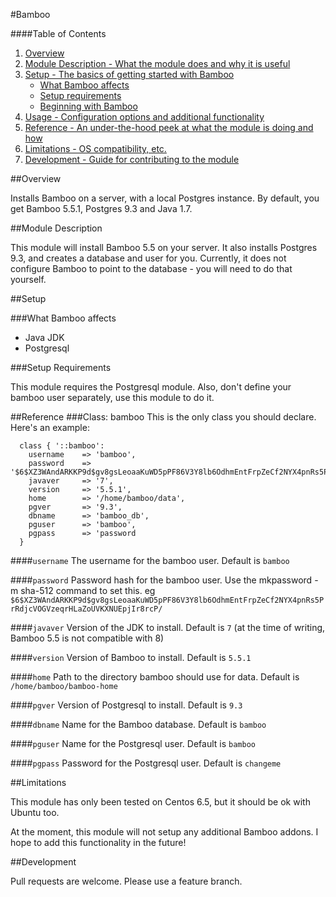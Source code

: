 #Bamboo

####Table of Contents

1. [Overview](#overview)
2. [Module Description - What the module does and why it is useful](#module-description)
3. [Setup - The basics of getting started with Bamboo](#setup)
    * [What Bamboo affects](#what-[modulename]-affects)
    * [Setup requirements](#setup-requirements)
    * [Beginning with Bamboo](#beginning-with-Bamboo)
4. [Usage - Configuration options and additional functionality](#usage)
5. [Reference - An under-the-hood peek at what the module is doing and how](#reference)
5. [Limitations - OS compatibility, etc.](#limitations)
6. [Development - Guide for contributing to the module](#development)

##Overview

Installs Bamboo on a server, with a local Postgres instance. By default, you get Bamboo 5.5.1, Postgres 9.3 and Java 1.7.

##Module Description

This module will install Bamboo 5.5 on your server. It also installs Postgres 9.3, and creates a database and user for you. Currently, it does not configure Bamboo to point to the database - you will need to do that yourself.

##Setup

###What Bamboo affects

* Java JDK
* Postgresql

###Setup Requirements

 This module requires the Postgresql module. Also, don't define your bamboo user separately, use this module to do it.
 
##Reference
###Class: bamboo
This is the only class you should declare. Here's an example:

```
  class { '::bamboo':
    username    => 'bamboo',
    password    => '$6$XZ3WAndARKKP9d$gv8gsLeoaaKuWD5pPF86V3Y8lb6OdhmEntFrpZeCf2NYX4pnRs5PrRdjcVOGVzeqrHLaZoUVKXNUEpjIr8rcP/',
    javaver     => '7',
    version     => '5.5.1',
    home        => '/home/bamboo/data',
    pgver       => '9.3',
    dbname      => 'bamboo_db',
    pguser      => 'bamboo',
    pgpass      => 'password
  }
```
####`username`
The username for the bamboo user. Default is `bamboo`

####`password`
Password hash for the bamboo user. Use the mkpassword -m sha-512 command to set this. eg
`$6$XZ3WAndARKKP9d$gv8gsLeoaaKuWD5pPF86V3Y8lb6OdhmEntFrpZeCf2NYX4pnRs5PrRdjcVOGVzeqrHLaZoUVKXNUEpjIr8rcP/`

####`javaver`
Version of the JDK to install. Default is `7` (at the time of writing, Bamboo 5.5 is not compatible with 8)

####`version`
Version of Bamboo to install. Default is `5.5.1`

####`home`
Path to the directory bamboo should use for data. Default is `/home/bamboo/bamboo-home`

####`pgver`
Version of Postgresql to install. Default is  `9.3`

####`dbname`
Name for the Bamboo database. Default is `bamboo`

####`pguser`
Name for the Postgresql user. Default is `bamboo`

####`pgpass`
Password for the Postgresql user. Default is `changeme`


##Limitations

This module has only been tested on Centos 6.5, but it should be ok with Ubuntu too.

At the moment, this module will not setup any additional Bamboo addons. I hope to add this functionality in the future!

##Development

Pull requests are welcome. Please use a feature branch.
